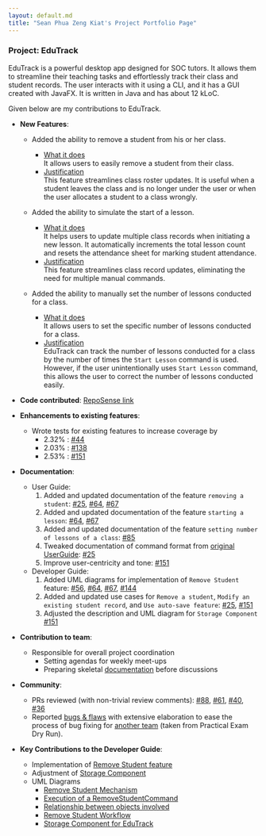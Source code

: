 ```yaml
---
layout: default.md
title: "Sean Phua Zeng Kiat's Project Portfolio Page"
---
```


### Project: EduTrack

EduTrack is a powerful desktop app designed for SOC tutors. It allows them to streamline their teaching tasks and effortlessly track their class and student records.
The user interacts with it using a CLI, and it has a GUI created with JavaFX. It is written in Java and has about 12 kLoC.

Given below are my contributions to EduTrack.

* **New Features**:
  * Added the ability to remove a student from his or her class.
    * <u>What it does</u>
    <br>It allows users to easily remove a student from their class.
    * <u>Justification</u>
    <br>This feature streamlines class roster updates. It is useful when a student leaves the class and is no longer 
    under the user or when the user allocates a student to a class wrongly.

  * Added the ability to simulate the start of a lesson.
    * <u>What it does</u>
    <br>It helps users to update multiple class records when initiating a new lesson. It automatically increments the total lesson count and resets the attendance sheet for marking student attendance.
    * <u>Justification</u>
    <br>This feature streamlines class record updates, eliminating the need for multiple manual commands.

  * Added the ability to manually set the number of lessons conducted for a class.
    * <u>What it does</u>
      <br>It allows users to set the specific number of lessons conducted for a class.
    * <u>Justification</u>
      <br>EduTrack can track the number of lessons conducted for a class by the number of times the `Start Lesson` command is used. However, if the user unintentionally uses `Start Lesson` command, this allows the user to correct the number of lessons conducted easily.

* **Code contributed**: [RepoSense link](https://nus-cs2103-ay2324s1.github.io/tp-dashboard/?search=seanpzk&breakdown=true)

* **Enhancements to existing features**:
    * Wrote tests for existing features to increase coverage by
      * 2.32% : [#44](https://github.com/AY2324S1-CS2103T-T15-3/tp/pull/44)
      * 2.03% : [#138](https://github.com/AY2324S1-CS2103T-T15-3/tp/pull/138)
      * 2.53% : [#151](https://github.com/AY2324S1-CS2103T-T15-3/tp/pull/151)
      
* **Documentation**:
    * User Guide:
        1. Added and updated documentation of the feature `removing a student`: [\#25](https://github.com/AY2324S1-CS2103T-T15-3/tp/pull/25), [\#64](https://github.com/AY2324S1-CS2103T-T15-3/tp/pull/64), [\#67](https://github.com/AY2324S1-CS2103T-T15-3/tp/pull/67)
        2. Added and updated documentation of the feature `starting a lesson`: [\#64](https://github.com/AY2324S1-CS2103T-T15-3/tp/pull/64), [\#67](https://github.com/AY2324S1-CS2103T-T15-3/tp/pull/67)
        3. Added and updated documentation of the feature `setting number of lessons of a class`: [#85](https://github.com/AY2324S1-CS2103T-T15-3/tp/pull/85)
        4. Tweaked documentation of command format from [original UserGuide](https://github.com/nus-cs2103-AY2324S1/tp/blob/master/docs/UserGuide.md): [\#25](https://github.com/AY2324S1-CS2103T-T15-3/tp/pull/25)
        5. Improve user-centricity and tone: [#151](https://github.com/AY2324S1-CS2103T-T15-3/tp/pull/151)
    * Developer Guide:
        1. Added UML diagrams for implementation of `Remove Student` feature: [\#56](https://github.com/AY2324S1-CS2103T-T15-3/tp/pull/56), [\#64](https://github.com/AY2324S1-CS2103T-T15-3/tp/pull/64), [\#67](https://github.com/AY2324S1-CS2103T-T15-3/tp/pull/67), [#144](https://github.com/AY2324S1-CS2103T-T15-3/tp/pull/144)
        2. Added and updated use cases for `Remove a student`, `Modify an existing student record`, and `Use auto-save feature`: [\#25](https://github.com/AY2324S1-CS2103T-T15-3/tp/pull/25), [#151](https://github.com/AY2324S1-CS2103T-T15-3/tp/pull/151)
        3. Adjusted the description and UML diagram for `Storage Component` [#151](https://github.com/AY2324S1-CS2103T-T15-3/tp/pull/151)
* **Contribution to team**:
  * Responsible for overall project coordination
    * Setting agendas for weekly meet-ups
    * Preparing skeletal [documentation](https://docs.google.com/document/d/1nNcM_SvI3pcRtNDLubyRG98JFneY5IetiGIi4dhietE/edit?usp=sharing) before discussions
* **Community**:
  * PRs reviewed (with non-trivial review comments): [#88](https://github.com/AY2324S1-CS2103T-T15-3/tp/pull/88), [#61](https://github.com/AY2324S1-CS2103T-T15-3/tp/pull/61), [#40](https://github.com/AY2324S1-CS2103T-T15-3/tp/pull/40), [#36](https://github.com/AY2324S1-CS2103T-T15-3/tp/pull/36)
  * Reported [bugs & flaws](https://github.com/seanpzk/ped/issues) with extensive elaboration to ease the process of bug fixing for [another team](https://github.com/AY2324S1-CS2103T-T10-3/tp) (taken from Practical Exam Dry Run).
  
* **Key Contributions to the Developer Guide**:
  * Implementation of [Remove Student feature](https://ay2324s1-cs2103t-t15-3.github.io/tp/DeveloperGuide.html#remove-student-feature)
  * Adjustment of [Storage Component](https://ay2324s1-cs2103t-t15-3.github.io/tp/DeveloperGuide.html#storage-component)
  * UML Diagrams 
    * [Remove Student Mechanism](https://ay2324s1-cs2103t-t15-3.github.io/tp/DeveloperGuide.html#remove-student-mechanism)
    * [Execution of a RemoveStudentCommand](https://ay2324s1-cs2103t-t15-3.github.io/tp/DeveloperGuide.html#execution-of-a-removestudentcommand)
    * [Relationship between objects involved](https://ay2324s1-cs2103t-t15-3.github.io/tp/DeveloperGuide.html#relationship-between-key-variables)
    * [Remove Student Workflow](https://ay2324s1-cs2103t-t15-3.github.io/tp/DeveloperGuide.html#remove-student-workflow)
    * [Storage Component for EduTrack](https://ay2324s1-cs2103t-t15-3.github.io/tp/DeveloperGuide.html#storage-component)
  


